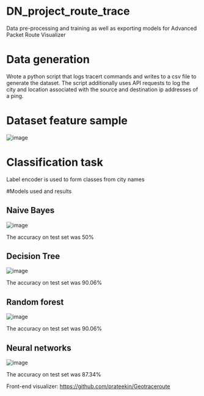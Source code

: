 # DN_project_route_trace

Data pre-processing and training as well as exporting models for Advanced Packet Route Visualizer

# Data generation

Wrote a python script that logs tracert commands and writes to a csv file to generate the dataset. The script additionally uses API requests to log the city and location associated with the source and destination ip addresses of a ping.

# Dataset feature sample

![image](https://github.com/Rohit-Annamaneni-1207/Network-packet-route-prediction/assets/82631318/9c29d9cb-1427-4d44-887f-0ff08d3d7f6f)

# Classification task

Label encoder is used to form classes from city names

#Models used and results

## Naive Bayes

![image](https://github.com/Rohit-Annamaneni-1207/Network-packet-route-prediction/assets/82631318/99ae7ff6-09d7-4c4b-b7c3-ccf06217feb6)

The accuracy on test set was 50%

## Decision Tree

![image](https://github.com/Rohit-Annamaneni-1207/Network-packet-route-prediction/assets/82631318/2bf9c069-dfbf-4753-950e-0ffbc4dd1369)

The accuracy on test set was 90.06%

## Random forest

![image](https://github.com/Rohit-Annamaneni-1207/Network-packet-route-prediction/assets/82631318/7c0e5938-dcda-4e56-becb-0314a713a3c8)

The accuracy on test set was 90.06%

## Neural networks

![image](https://github.com/Rohit-Annamaneni-1207/Network-packet-route-prediction/assets/82631318/8cd746e3-94f9-46d9-bb95-4284807edd46)

The accuracy on test set was 87.34%



Front-end visualizer: https://github.com/prateekin/Geotraceroute
